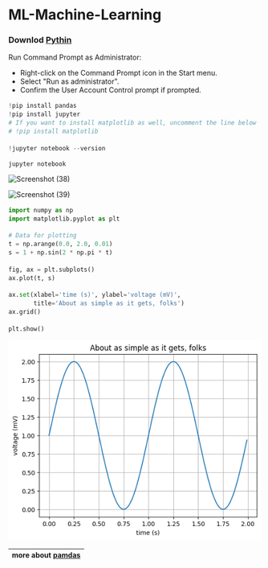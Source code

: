 # ML-Machine-Learning

### Downlod [Pythin](https://www.python.org/downloads/_)

Run Command Prompt as Administrator:

  - Right-click on the Command Prompt icon in the Start menu.
  - Select "Run as administrator".
  - Confirm the User Account Control prompt if prompted.

```python
!pip install pandas
!pip install jupyter
# If you want to install matplotlib as well, uncomment the line below
# !pip install matplotlib

!jupyter notebook --version

```

```
jupyter notebook
```
![Screenshot (38)](https://github.com/akashdip2001/ML-Machine-Learning/assets/81384987/bd3b3e3a-5d70-41a2-b412-14f1f109fc8e)

![Screenshot (39)](https://github.com/akashdip2001/ML-Machine-Learning/assets/81384987/d1b0208d-eca9-42d1-a800-8ca1cda97eb4)

```python
import numpy as np
import matplotlib.pyplot as plt

# Data for plotting
t = np.arange(0.0, 2.0, 0.01)
s = 1 + np.sin(2 * np.pi * t)

fig, ax = plt.subplots()
ax.plot(t, s)

ax.set(xlabel='time (s)', ylabel='voltage (mV)',
       title='About as simple as it gets, folks')
ax.grid()

plt.show()
```


    
![png](pandas/output_0_0.png)

| more about [pamdas](https://github.com/akashdip2001/ML-Machine-Learning/tree/main/pandas) |
|---
